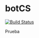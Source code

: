 # botCS
[![Build Status](https://travis-ci.org/Maverick94/botCS.svg?branch=master)](https://travis-ci.org/Maverick94/botCS)

Prueba
